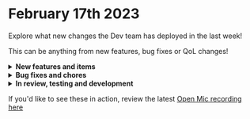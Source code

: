 # February 17th 2023

Explore what new changes the Dev team has deployed in the last week!

This can be anything from new features, bug fixes or QoL changes!

<details>

<summary><strong>New features and items</strong></summary>

* Throw error when an unreasonable value is entered for password length
* Allowed for POST to a workbook using the Graph API

</details>

<details>

<summary><strong>Bug fixes and chores</strong></summary>

* Fixed password field in graph actions not passing actual value
* Bugfix: Can't update the name of any org var
* Bugfix: Missing transition arrows for shallow clones
* Bugfix: Problem creating org (via csp). (Or, at least we're now surfacing a descriptive error msg)
* Bugfix: Webhook secrets weren't working for sub-org trigger instances
* Upgraded and added additional postgres read-replicas to handle large clone-sync jobs

</details>

<details>

<summary><strong>In review, testing and development</strong></summary>

* Add timezone support for cron triggers
* Fix cloning items with circular references
* Microsoft graph subscription triggers
* SonicWall

</details>

If you'd like to see these in action, review the latest [Open Mic recording here](../roc-open-mics/february-17th-2023-trigger-review-and-qa.md)
